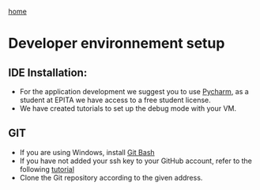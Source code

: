 [home](index.md)

# Developer environnement setup




## IDE Installation:

- For the application development we suggest you to use [Pycharm](https://www.jetbrains.com/pycharm/download/), as a student at EPITA we have access to a free student license.
- We have created tutorials to set up the debug mode with your VM.

## GIT

- If you are using Windows, install [Git Bash](https://gitforwindows.org/)
- If you have not added your ssh key to your GitHub account, refer to the following [tutorial](https://help.github.com/en/articles/connecting-to-github-with-ssh)
- Clone the Git repository according to the given address.
